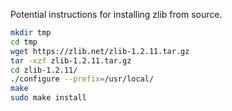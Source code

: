 Potential instructions for installing zlib from source.
``` bash
mkdir tmp
cd tmp
wget https://zlib.net/zlib-1.2.11.tar.gz
tar -xzf zlib-1.2.11.tar.gz 
cd zlib-1.2.11/
./configure --prefix=/usr/local/
make
sudo make install
```